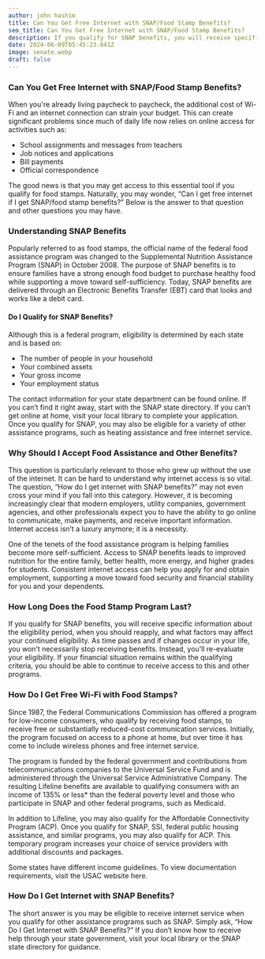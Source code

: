 ```yaml
---
author: john hashim
title: Can You Get Free Internet with SNAP/Food Stamp Benefits?
seo_title: Can You Get Free Internet with SNAP/Food Stamp Benefits?
description: If you qualify for SNAP benefits, you will receive specific information about the eligibility period, when you should reapply, and what factors may affect your continued eligibility.
date: 2024-06-09T05:45:23.641Z
image: senate.webp
draft: false
---
```


### Can You Get Free Internet with SNAP/Food Stamp Benefits?

When you're already living paycheck to paycheck, the additional cost of Wi-Fi and an internet connection can strain your budget. This can create significant problems since much of daily life now relies on online access for activities such as:

- School assignments and messages from teachers
- Job notices and applications
- Bill payments
- Official correspondence

The good news is that you may get access to this essential tool if you qualify for food stamps. Naturally, you may wonder, “Can I get free internet if I get SNAP/food stamp benefits?” Below is the answer to that question and other questions you may have.

### Understanding SNAP Benefits

Popularly referred to as food stamps, the official name of the federal food assistance program was changed to the Supplemental Nutrition Assistance Program (SNAP) in October 2008. The purpose of SNAP benefits is to ensure families have a strong enough food budget to purchase healthy food while supporting a move toward self-sufficiency. Today, SNAP benefits are delivered through an Electronic Benefits Transfer (EBT) card that looks and works like a debit card.

#### Do I Qualify for SNAP Benefits?

Although this is a federal program, eligibility is determined by each state and is based on:

- The number of people in your household
- Your combined assets
- Your gross income
- Your employment status

The contact information for your state department can be found online. If you can’t find it right away, start with the SNAP state directory. If you can’t get online at home, visit your local library to complete your application. Once you qualify for SNAP, you may also be eligible for a variety of other assistance programs, such as heating assistance and free internet service.

### Why Should I Accept Food Assistance and Other Benefits?

This question is particularly relevant to those who grew up without the use of the internet. It can be hard to understand why internet access is so vital. The question, “How do I get internet with SNAP benefits?” may not even cross your mind if you fall into this category. However, it is becoming increasingly clear that modern employers, utility companies, government agencies, and other professionals expect you to have the ability to go online to communicate, make payments, and receive important information. Internet access isn’t a luxury anymore; it is a necessity.

One of the tenets of the food assistance program is helping families become more self-sufficient. Access to SNAP benefits leads to improved nutrition for the entire family, better health, more energy, and higher grades for students. Consistent internet access can help you apply for and obtain employment, supporting a move toward food security and financial stability for you and your dependents.

### How Long Does the Food Stamp Program Last?

If you qualify for SNAP benefits, you will receive specific information about the eligibility period, when you should reapply, and what factors may affect your continued eligibility. As time passes and if changes occur in your life, you won’t necessarily stop receiving benefits. Instead, you’ll re-evaluate your eligibility. If your financial situation remains within the qualifying criteria, you should be able to continue to receive access to this and other programs.

### How Do I Get Free Wi-Fi with Food Stamps?

Since 1987, the Federal Communications Commission has offered a program for low-income consumers, who qualify by receiving food stamps, to receive free or substantially reduced-cost communication services. Initially, the program focused on access to a phone at home, but over time it has come to include wireless phones and free internet service.

The program is funded by the federal government and contributions from telecommunications companies to the Universal Service Fund and is administered through the Universal Service Administrative Company. The resulting Lifeline benefits are available to qualifying consumers with an income of 135% or less* than the federal poverty level and those who participate in SNAP and other federal programs, such as Medicaid.

In addition to Lifeline, you may also qualify for the Affordable Connectivity Program (ACP). Once you qualify for SNAP, SSI, federal public housing assistance, and similar programs, you may also qualify for ACP. This temporary program increases your choice of service providers with additional discounts and packages.

Some states have different income guidelines. To view documentation requirements, visit the USAC website here.

### How Do I Get Internet with SNAP Benefits?

The short answer is you may be eligible to receive internet service when you qualify for other assistance programs such as SNAP. Simply ask, “How Do I Get Internet with SNAP Benefits?” If you don’t know how to receive help through your state government, visit your local library or the SNAP state directory for guidance.
